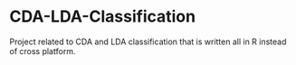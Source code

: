 # CDA-LDA-Classification

Project related to CDA and LDA classification that is written all in R instead of cross platform.